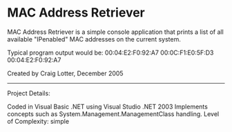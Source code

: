 MAC Address Retriever
=====================

MAC Address Retriever is a simple console application that prints a list of all available "IPenabled" MAC addresses on the current system.

Typical program output would be:
00:04:E2:F0:92:A7
00:0C:F1:E0:5F:D3
00:04:E2:F0:92:A7

Created by Craig Lotter, December 2005

*********************************

Project Details:

Coded in Visual Basic .NET using Visual Studio .NET 2003
Implements concepts such as System.Management.ManagementClass handling.
Level of Complexity: simple
